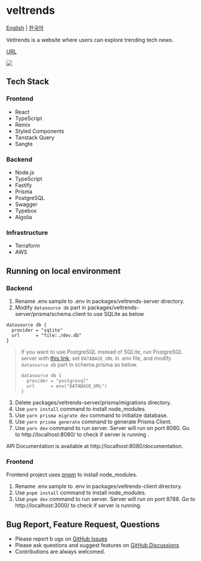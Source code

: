 # veltrends

[English](/README.md) | [한국어](/README-ko.md)

Veltrends is a website where users can explore trending tech news.

[URL](https://www.veltrends.com)

![](https://www.veltrends.com/og-image.png)

## Tech Stack

### Frontend

- React
- TypeScript
- Remix
- Styled Components
- Tanstack Query
- Sangte

### Backend

- Node.js
- TypeScript
- Fastify
- Prisma
- PostgreSQL
- Swagger
- Typebox
- Algolia

### Infrastructure

- Terraform
- AWS

## Running on local environment

### Backend

1. Rename .env.sample to .env in packages/veltrends-server directory.
2. Modify `datasource db` part in packages/veltrends-server/prisma/schema.client to use SQLite as below

```
datasource db {
  provider = "sqlite"
  url      = "file:./dev.db"
}
```

> If you want to use PostgreSQL instead of SQLite, run PostgreSQL server with [this link](packages/veltrends-server/dockers/postgresql/README.md), set `DATABASE_URL` in .env file, and modify `datasource db` part in schema.prisma as below.
>
> ```
> datasource db {
>   provider = "postgresql"
>   url      = env("DATABASE_URL")
> }
> ```

3. Delete packages/veltrends-server/prisma/migrations directory.
4. Use `yarn install` command to install node_modules.
5. Use `yarn prisma migrate dev` command to initialize database.
6. Use `yarn prisma generate` command to generate Prisma Client.
7. Use `yarn dev` command to run server. Server will run on port 8080. Go to http://localhost:8080/ to check if server is running .

API Documentation is available at http://localhost:8080/documentation.

### Frontend

Frontend project uses [pnpm](https://pnpm.io/) to install node_modules.

1. Rename .env.sample to .env in packages/veltrends-client directory.
2. Use `pnpm install` command to install node_modules.
3. Use `pnpm dev` command to run server. Server will run on port 8788. Go to http://localhost:3000/ to check if server is running.

## Bug Report, Feature Request, Questions

- Please report b ugs on [GitHub Issues](https://github.com/velopert/veltrends/issues)
- Please ask questions and suggest features on [GitHub Discussions](https://github.com/velopert/veltrends/discussions)
- Contributions are always welcomed.
